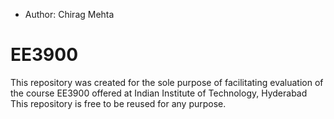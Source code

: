 * Author: Chirag Mehta
# EE3900
This repository was created for the sole purpose of facilitating evaluation of the course EE3900 offered at Indian Institute of Technology, Hyderabad     
This repository is free to be reused for any purpose.
